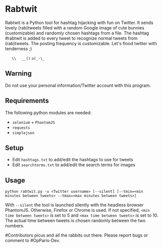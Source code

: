 # Rabtwit
Rabtwit is a Python tool for hashtag hijacking with fun on Twitter. It sends lovely (rab)tweets filled with a random Google image of cute bunnies (customizable) and randomly chosen hashtags from a file. The hashtag #rabtwit is added to every tweet to recognize normal tweets from (rab)tweets. The posting frequency is customizable.
Let's flood twitter with tenderness ;)

`   \\`
`  __()`
`o(_-\_` 

## Warning
Do not use your personal information/Twitter account with this program.

## Requirements
The following python modules are needed:
* `selenium` + `PhantomJS` 
* `requests`
* `simplejson`

## Setup
* Edit `hashtags.txt` to add/edit the hashtags to use for tweets
* Edit `searchterms.txt` to add/edit the search terms for images

## Usage
`python rabtwit.py -u <Twitter username> [--silent] [--tmin=<min minutes between tweets> --tmax=<max minutes between tweets>]`

With `--silent` the tool is launched silently with the headless browser PhantomJS. Otherwise, Firefox or Chrome is used.
If not specified, `<min time between tweets>` is set to 5 and `<max time between tweets>` is set to 10. The actual time between tweets is chosen randomly between the two numbers.


#Contributors
picus and all the rabbits out there. 
Please report bugs or comment to #OpParis-Dev.
